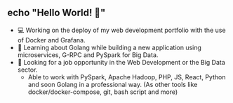 ## echo "Hello World! 👋"

- 💻 Working on the deploy of my web development portfolio with the use of Docker and Grafana.
- 🌱 Learning about Golang while building a new application using microservices, G-RPC and PySpark for Big Data.
- 🔭 Looking for a job opportunity in the Web Development or the Big Data sector.
  - Able to work with PySpark, Apache Hadoop, PHP, JS, React, Python and soon Golang in a professional way. (As other tools like docker/docker-compose, git, bash script and more)



<!--
**OneProgrammerMore/oneprogrammermore** is a ✨ _special_ ✨ repository because its `README.md` (this file) appears on your GitHub profile.

Here are some ideas to get you started:

- 🔭 I’m currently working on ...
- 🌱 I’m currently learning ...
- 👯 I’m looking to collaborate on ...
- 🤔 I’m looking for help with ...
- 💬 Ask me about ...
- 📫 How to reach me: ...
- 😄 Pronouns: ...
- ⚡ Fun fact: ...
-->
